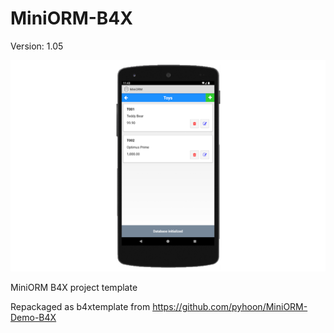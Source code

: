 # MiniORM-B4X

Version: 1.05

![MiniORM](https://github.com/pyhoon/MiniORM-B4X/blob/main/MiniORM.png)

MiniORM B4X project template

Repackaged as b4xtemplate from https://github.com/pyhoon/MiniORM-Demo-B4X

